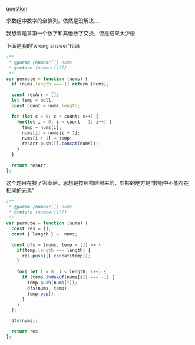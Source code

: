 [question](https://leetcode.com/problems/permutations/)

求数组中数字的全排列，依然是没解决....

我想着是拿第一个数字和其他数字交换，但是结果太少啦

下面是我的‘wrong answer’代码
```js
/**
 * @param {number[]} nums
 * @return {number[][]}
 */
var permute = function (nums) {
  if (nums.length === 1) return [nums];

  const resArr = [];
  let temp = null;
  const count = nums.length;

  for (let c = 0; c < count; c++) {
    for(let i = 0; i < count - 1; i++) {
      temp = nums[i];
      nums[i] = nums[i + 1];
      nums[i + 1] = temp;
      resArr.push([].concat(nums));
    }
  }

  return resArr;
};
```

这个题目在找了答案后，思想是按照构建树来的，剪枝的地方是“数组中不能存在相同的元素”
```js
/**
 * @param {number[]} nums
 * @return {number[][]}
 */
var permute = function (nums) {
  const res = [];
  const { length } =  nums;

  const dfs = (nums, temp = []) => {
    if(temp.length === length) {
      res.push([].concat(temp));
    }

    for( let i = 0; i < length; i++) {
      if (temp.indexOf(nums[i]) === -1) {
        temp.push(nums[i]);
        dfs(nums, temp);
        temp.pop();
      }
    }
  };

  dfs(nums);

  return res;
};
```
